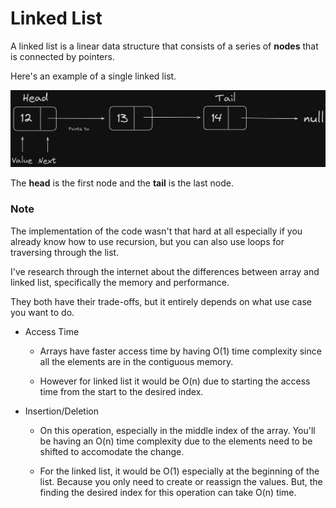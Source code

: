 # Linked List

A linked list is a linear data structure that consists of a series of **nodes** that is connected by pointers.

Here's an example of a single linked list.

![Pen and Paper PseudoCode](image.png)

The **head** is the first node and the **tail** is the last node.

### Note

The implementation of the code wasn't that hard at all especially if you already know how to use recursion, but you can also use loops for traversing through the list.

I've research through the internet about the differences between array and linked list, specifically the memory and performance.

They both have their trade-offs, but it entirely depends on what use case you want to do.

- Access Time

  - Arrays have faster access time by having O(1) time complexity since all the elements are in the contiguous memory.

  - However for linked list it would be O(n) due to starting the access time from the start to the desired index.

- Insertion/Deletion

  - On this operation, especially in the middle index of the array. You'll be having an O(n) time complexity due to the elements need to be shifted to accomodate the change.

  - For the linked list, it would be O(1) especially at the beginning of the list. Because you only need to create or reassign the values. But, the finding the desired index for this operation can take O(n) time.
